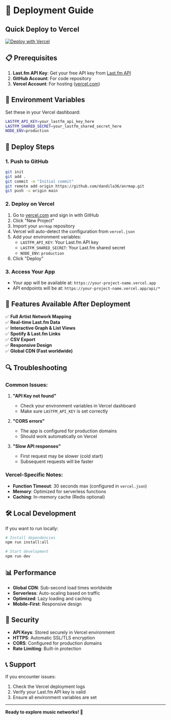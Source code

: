 # 🚀 Deployment Guide

## Quick Deploy to Vercel

[![Deploy with Vercel](https://vercel.com/button)](https://vercel.com/new/clone?repository-url=https://github.com/dandila36/anrmap)

## 📋 Prerequisites

1. **Last.fm API Key**: Get your free API key from [Last.fm API](https://www.last.fm/api/account/create)
2. **GitHub Account**: For code repository
3. **Vercel Account**: For hosting ([vercel.com](https://vercel.com))

## 🔧 Environment Variables

Set these in your Vercel dashboard:

```bash
LASTFM_API_KEY=your_lastfm_api_key_here
LASTFM_SHARED_SECRET=your_lastfm_shared_secret_here  
NODE_ENV=production
```

## 🚀 Deploy Steps

### 1. Push to GitHub
```bash
git init
git add .
git commit -m "Initial commit"
git remote add origin https://github.com/dandila36/anrmap.git
git push -u origin main
```

### 2. Deploy on Vercel
1. Go to [vercel.com](https://vercel.com) and sign in with GitHub
2. Click "New Project" 
3. Import your `anrmap` repository
4. Vercel will auto-detect the configuration from `vercel.json`
5. Add your environment variables:
   - `LASTFM_API_KEY`: Your Last.fm API key
   - `LASTFM_SHARED_SECRET`: Your Last.fm shared secret
   - `NODE_ENV`: `production`
6. Click "Deploy"

### 3. Access Your App
- Your app will be available at: `https://your-project-name.vercel.app`
- API endpoints will be at: `https://your-project-name.vercel.app/api/*`

## 🎯 Features Available After Deployment

✅ **Full Artist Network Mapping**  
✅ **Real-time Last.fm Data**  
✅ **Interactive Graph & List Views**  
✅ **Spotify & Last.fm Links**  
✅ **CSV Export**  
✅ **Responsive Design**  
✅ **Global CDN (Fast worldwide)**  

## 🔍 Troubleshooting

### Common Issues:

1. **"API Key not found"**
   - Check your environment variables in Vercel dashboard
   - Make sure `LASTFM_API_KEY` is set correctly

2. **"CORS errors"**
   - The app is configured for production domains
   - Should work automatically on Vercel

3. **"Slow API responses"**
   - First request may be slower (cold start)
   - Subsequent requests will be faster

### Vercel-Specific Notes:

- **Function Timeout**: 30 seconds max (configured in `vercel.json`)
- **Memory**: Optimized for serverless functions
- **Caching**: In-memory cache (Redis optional)

## 🛠️ Local Development

If you want to run locally:

```bash
# Install dependencies
npm run install:all

# Start development
npm run dev
```

## 📊 Performance

- **Global CDN**: Sub-second load times worldwide
- **Serverless**: Auto-scaling based on traffic  
- **Optimized**: Lazy loading and caching
- **Mobile-First**: Responsive design

## 🔐 Security

- **API Keys**: Stored securely in Vercel environment
- **HTTPS**: Automatic SSL/TLS encryption
- **CORS**: Configured for production domains
- **Rate Limiting**: Built-in protection

## 📞 Support

If you encounter issues:
1. Check the Vercel deployment logs
2. Verify your Last.fm API key is valid
3. Ensure all environment variables are set

---

**Ready to explore music networks! 🎵** 
